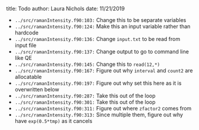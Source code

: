 title: Todo
author: Laura Nichols
date: 11/21/2019

* `../src/ramanIntensity.f90:103:` Change this to be separate variables
* `../src/ramanIntensity.f90:124:` Make this an input variable rather than hardcode
* `../src/ramanIntensity.f90:136:` Change `input.txt` to be read from input file
* `../src/ramanIntensity.f90:137:` Change output to go to command line like QE
* `../src/ramanIntensity.f90:145:` Change this to `read(12,*)`
* `../src/ramanIntensity.f90:167:` Figure out why `interval` and `count2` are allocatable
* `../src/ramanIntensity.f90:197:` Figure out why set this here as it is overwritten below
* `../src/ramanIntensity.f90:287:` Take this out of the loop
* `../src/ramanIntensity.f90:301:` Take this out of the loop
* `../src/ramanIntensity.f90:311:` Figure out where `zfactor2` comes from
* `../src/ramanIntensity.f90:313:` Since multiple them, figure out why have `exp(0.5*tmp)` as it cancels
